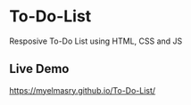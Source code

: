 # To-Do-List
Resposive To-Do List using HTML, CSS and JS
## Live Demo
https://myelmasry.github.io/To-Do-List/
